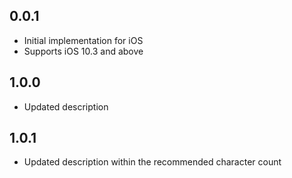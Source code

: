 ## 0.0.1

* Initial implementation for iOS
* Supports iOS 10.3 and above

## 1.0.0

* Updated description

## 1.0.1

* Updated description within the recommended character count
